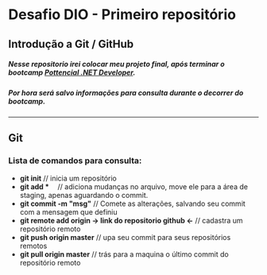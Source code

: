 # Desafio DIO - Primeiro repositório
## Introdução a  Git / GitHub
##### Nesse repositorio irei colocar meu projeto final, após terminar o bootcamp [**Pottencial .NET Developer**](https://www.dio.me/bootcamp/pottencial-net-developer). 
##### Por hora será salvo informações para consulta durante o decorrer do bootcamp.
---
## Git
### Lista de comandos para consulta:
 * **git init** // inicia um repositório
 * **git add * ⠀** // adiciona mudanças no arquivo, move ele para a área de staging, apenas aguardando o commit.
 * **git commit -m "msg"** // Comete as alterações, salvando seu commit com a mensagem que definiu
 * **git remote add origin -> link do repositorio github <-** // cadastra um repositório remoto
 * **git push origin master** // upa seu commit para seus repositórios remotos
 * **git pull origin master** // trás para a maquina o último commit do repositório remoto

